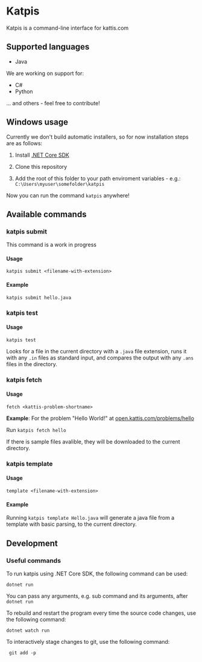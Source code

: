 # Katpis

Katpis is a command-line interface for kattis.com

## Supported languages

- Java

We are working on support for:
- C#
- Python

 ... and others - feel free to contribute!

## Windows usage

Currently we don't build automatic installers, so for now installation steps are as follows:

1. Install [.NET Core SDK](https://dotnet.microsoft.com/download)

1. Clone this repository

1. Add the root of this folder to your path enviroment variables - e.g.: `C:\Users\myuser\somefolder\katpis`

Now you can run the command `katpis` anywhere!

## Available commands

### katpis submit
This command is  a work in progress

#### Usage

    katpis submit <filename-with-extension>

#### Example

    katpis submit hello.java

### katpis test

#### Usage

    katpis test

Looks for a file in the current directory with a `.java` file extension, runs it with any `.in` files as standard input, and compares the output with any `.ans` files in the directory.

### katpis fetch

#### Usage

    fetch <kattis-problem-shortname>

**Example**: For the problem "Hello World!" at [open.kattis.com/problems/hello](https://open.kattis.com/problems/hello)

Run `katpis fetch hello`

If there is sample files avalible, they will be downloaded to the current directory.

### katpis template

#### Usage

    template <filename-with-extension>

#### Example

Running `katpis template Hello.java` will generate a java file from a template with basic parsing, to the current directory.

## Development

### Useful commands

To run katpis using .NET Core SDK, the following command can be used:

```
dotnet run
```

You can pass any arguments, e.g. sub command and its arguments, after `dotnet run`

To rebuild and restart the program every time the source code changes, use the following command:

```
dotnet watch run
```

To interactively stage changes to git, use the following command:

```
 git add -p
```
